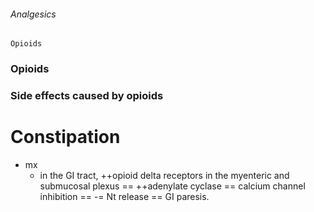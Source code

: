 ###### Analgesics
    Opioids
    

### Opioids

### Side effects caused by opioids

# Constipation
- mx
    + in the GI tract, ++opioid delta receptors in the myenteric and submucosal plexus == ++adenylate cyclase == calcium channel inhibition == -= Nt release == GI paresis. 






###### 
